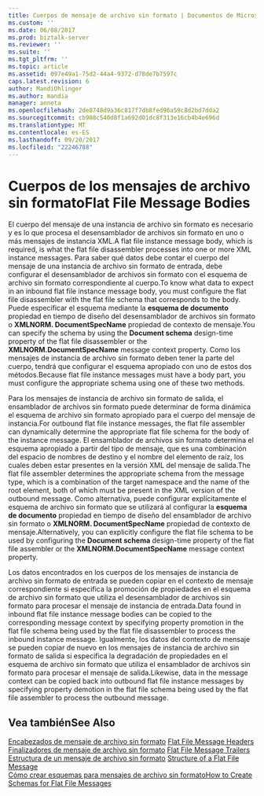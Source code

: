 ```yaml
---
title: Cuerpos de mensaje de archivo sin formato | Documentos de Microsoft
ms.custom: ''
ms.date: 06/08/2017
ms.prod: biztalk-server
ms.reviewer: ''
ms.suite: ''
ms.tgt_pltfrm: ''
ms.topic: article
ms.assetid: 097e49a1-75d2-44a4-9372-d78de7b7597c
caps.latest.revision: 6
author: MandiOhlinger
ms.author: mandia
manager: anneta
ms.openlocfilehash: 2de8748d9a36c817f7db8fed96a59c8d2bd7dda2
ms.sourcegitcommit: cb908c540d8f1a692d01dc8f313e16cb4b4e696d
ms.translationtype: MT
ms.contentlocale: es-ES
ms.lasthandoff: 09/20/2017
ms.locfileid: "22246788"
---
```

# <a name="flat-file-message-bodies"></a><span data-ttu-id="9be89-102">Cuerpos de los mensajes de archivo sin formato</span><span class="sxs-lookup"><span data-stu-id="9be89-102">Flat File Message Bodies</span></span>
<span data-ttu-id="9be89-103">El cuerpo del mensaje de una instancia de archivo sin formato es necesario y es lo que procesa el desensamblador de archivos sin formato en uno o más mensajes de instancia XML.</span><span class="sxs-lookup"><span data-stu-id="9be89-103">A flat file instance message body, which is required, is what the flat file disassembler processes into one or more XML instance messages.</span></span> <span data-ttu-id="9be89-104">Para saber qué datos debe contar el cuerpo del mensaje de una instancia de archivo sin formato de entrada, debe configurar el desensamblador de archivos sin formato con el esquema de archivo sin formato correspondiente al cuerpo.</span><span class="sxs-lookup"><span data-stu-id="9be89-104">To know what data to expect in an inbound flat file instance message body, you must configure the flat file disassembler with the flat file schema that corresponds to the body.</span></span> <span data-ttu-id="9be89-105">Puede especificar el esquema mediante la **esquema de documento** propiedad en tiempo de diseño del desensamblador de archivos sin formato o **XMLNORM. DocumentSpecName** propiedad de contexto de mensaje.</span><span class="sxs-lookup"><span data-stu-id="9be89-105">You can specify the schema by using the **Document schema** design-time property of the flat file disassembler or the **XMLNORM.DocumentSpecName** message context property.</span></span> <span data-ttu-id="9be89-106">Como los mensajes de instancia de archivo sin formato deben tener la parte del cuerpo, tendrá que configurar el esquema apropiado con uno de estos dos métodos.</span><span class="sxs-lookup"><span data-stu-id="9be89-106">Because flat file instance messages must have a body part, you must configure the appropriate schema using one of these two methods.</span></span>  
  
 <span data-ttu-id="9be89-107">Para los mensajes de instancia de archivo sin formato de salida, el ensamblador de archivos sin formato puede determinar de forma dinámica el esquema de archivo sin formato apropiado para el cuerpo del mensaje de instancia.</span><span class="sxs-lookup"><span data-stu-id="9be89-107">For outbound flat file instance messages, the flat file assembler can dynamically determine the appropriate flat file schema for the body of the instance message.</span></span> <span data-ttu-id="9be89-108">El ensamblador de archivos sin formato determina el esquema apropiado a partir del tipo de mensaje, que es una combinación del espacio de nombres de destino y el nombre del elemento de raíz, los cuales deben estar presentes en la versión XML del mensaje de salida.</span><span class="sxs-lookup"><span data-stu-id="9be89-108">The flat file assembler determines the appropriate schema from the message type, which is a combination of the target namespace and the name of the root element, both of which must be present in the XML version of the outbound message.</span></span> <span data-ttu-id="9be89-109">Como alternativa, puede configurar explícitamente el esquema de archivo sin formato que se utilizará al configurar la **esquema de documento** propiedad en tiempo de diseño del ensamblador de archivo sin formato o **XMLNORM. DocumentSpecName** propiedad de contexto de mensaje.</span><span class="sxs-lookup"><span data-stu-id="9be89-109">Alternatively, you can explicitly configure the flat file schema to be used by configuring the **Document schema** design-time property of the flat file assembler or the **XMLNORM.DocumentSpecName** message context property.</span></span>  
  
 <span data-ttu-id="9be89-110">Los datos encontrados en los cuerpos de los mensajes de instancia de archivo sin formato de entrada se pueden copiar en el contexto de mensaje correspondiente si especifica la promoción de propiedades en el esquema de archivo sin formato que utiliza el desensamblador de archivos sin formato para procesar el mensaje de instancia de entrada.</span><span class="sxs-lookup"><span data-stu-id="9be89-110">Data found in inbound flat file instance message bodies can be copied to the corresponding message context by specifying property promotion in the flat file schema being used by the flat file disassembler to process the inbound instance message.</span></span> <span data-ttu-id="9be89-111">Igualmente, los datos del contexto de mensaje se pueden copiar de nuevo en los mensajes de instancia de archivo sin formato de salida si especifica la degradación de propiedades en el esquema de archivo sin formato que utiliza el ensamblador de archivos sin formato para procesar el mensaje de salida.</span><span class="sxs-lookup"><span data-stu-id="9be89-111">Likewise, data in the message context can be copied back into outbound flat file instance messages by specifying property demotion in the flat file schema being used by the flat file assembler to process the outbound message.</span></span>  
  
## <a name="see-also"></a><span data-ttu-id="9be89-112">Vea también</span><span class="sxs-lookup"><span data-stu-id="9be89-112">See Also</span></span>  
 <span data-ttu-id="9be89-113">[Encabezados de mensaje de archivo sin formato](../core/flat-file-message-headers.md) </span><span class="sxs-lookup"><span data-stu-id="9be89-113">[Flat File Message Headers](../core/flat-file-message-headers.md) </span></span>  
 <span data-ttu-id="9be89-114">[Finalizadores de mensaje de archivo sin formato](../core/flat-file-message-trailers.md) </span><span class="sxs-lookup"><span data-stu-id="9be89-114">[Flat File Message Trailers](../core/flat-file-message-trailers.md) </span></span>  
 <span data-ttu-id="9be89-115">[Estructura de un mensaje de archivo sin formato](../core/structure-of-a-flat-file-message.md) </span><span class="sxs-lookup"><span data-stu-id="9be89-115">[Structure of a Flat File Message](../core/structure-of-a-flat-file-message.md) </span></span>  
 [<span data-ttu-id="9be89-116">Cómo crear esquemas para mensajes de archivo sin formato</span><span class="sxs-lookup"><span data-stu-id="9be89-116">How to Create Schemas for Flat File Messages</span></span>](../core/how-to-create-schemas-for-flat-file-messages.md)